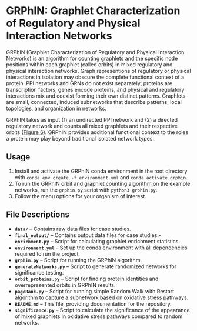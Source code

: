 # GRPhIN: Graphlet Characterization of Regulatory and Physical Interaction Networks

GRPhIN (Graphlet Characterization of Regulatory and Physical Interaction Networks) is an algorithm for counting graphlets and the specific node positions within each graphlet (called orbits) in mixed regulatory and physical interaction networks. Graph representions of regulatory or physical interactions in isolation may obscure the complete functional context of a protein. PPI networks and GRNs do not exist separately; proteins are transcription factors, genes encode proteins, and physical and regulatory interactions mix and coexist forming their own distinct patterns. Graphlets are small, connected, induced subnetworks that describe patterns, local topologies, and organization in networks.

GRPhIN takes as input (1) an undirected PPI network and (2) a directed regulatory network and counts all mixed graphlets and their respective orbits ([Figure 6](https://github.com/Reed-CompBio/motifs/blob/main/Complete%20Graphlet%20%26%20Orbit%20Definitions.pdf)). GRPhIN provides additional functional context to the roles a protein may play beyond traditional isolated network types.

## Usage
1. Install and activate the GRPhIN conda environment in the root directory with `conda env create -f environment.yml` and `conda activate grphin`.
2. To run the GRPhIN orbit and graphlet counting algorithm on the example networks, run the `grphin.py` script with `python3 grphin.py`.
3. Follow the menu options for your organism of interest.

## File Descriptions
- **`data/`** – Contains raw data files for case studies.
- **`final_output/`** – Contains output data files for case studies.- **`enrichment.py`** – Script for calculating graphlet enrichment statistics.
- **`environment.yml`** – Set up the conda environment with all dependencies required to run the project.
- **`grphin.py`** – Script for running the GRPhIN algorithm.
- **`generateNetworks.py`** – Script to generate randomized networks for significance testing.
- **`orbit_proteins.py`** – Script for finding protein identities and overrepresented orbits in GRPhIN results.
- **`pageRank.py`** – Script for running simple Random Walk with Restart algorithm to capture a subnetwork based on oxidative stress pathways.
- **`README.md`** – This file, providing documentation for the repository.
- **`significance.py`** – Script to calculate the significance of the appearance of mixed graphlets in oxidative stress pathways compared to random networks.
